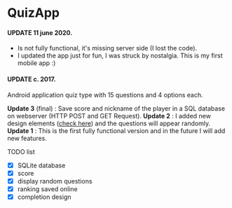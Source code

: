 
# QuizApp

#### UPDATE 11 june 2020. 
- Is not fully functional, it's missing server side (I lost the code).
- I updated the app just for fun, I was struck by nostalgia. This is my first mobile app :)


#### UPDATE c. 2017. 
Android application quiz type with 15 questions and 4 options each.

**Update 3** (final) :  Save score and nickname of the player in a SQL database on webserver (HTTP POST and GET Request).
**Update 2** : I added new design elements ([check here](https://github.com/cristian-cojocaru/QuizAppAndroid/tree/master/Printscreens)) and the questions will appear randomly.
**Update 1** : This is the first fully functional version and in the future I will add new features.

  
TODO list
- [x] SQLite database
- [x] score
- [x] display random questions
- [x] ranking saved online
- [x] completion design
